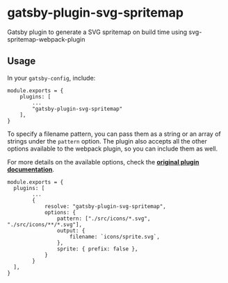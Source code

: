 # gatsby-plugin-svg-spritemap
Gatsby plugin to generate a SVG spritemap on build time using svg-spritemap-webpack-plugin

## Usage
In your `gatsby-config`, include:

```node
module.exports = {
    plugins: [
        ...
        "gatsby-plugin-svg-spritemap"
    ],
}
```

To specify a filename pattern, you can pass them as a string or an array of strings under the `pattern` option. The plugin also accepts all the other options available to the webpack plugin, so you can include them as well.

For more details on the available options, check the **[original plugin documentation](https://github.com/cascornelissen/svg-spritemap-webpack-plugin/blob/HEAD/docs/options.md)**.

```node
module.exports = {
  plugins: [
        ...
        {
            resolve: "gatsby-plugin-svg-spritemap",
            options: {
                pattern: ["./src/icons/*.svg", "./src/icons/**/*.svg"],
                output: {
                    filename: `icons/sprite.svg`,
                },
                sprite: { prefix: false },
            }
        }
  ],
}
```